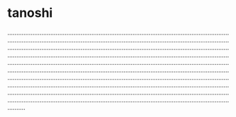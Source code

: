 # tanoshi

..................................................................................................................................................................................................................................................................................................................................................................................................................................................................................................................................................................................................................................................................................................................................................................................................................................................................................................................................................................................................................................................................................................................................................................................................................................................................................................